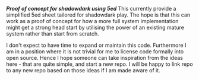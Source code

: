 ***Proof of concept for shadowdark using 5ed***
This currently provide a simplified 5ed sheet tailored for shadowdark play. The hope is that this can work as a proof of concept for how a more full system implementation might get a strong head start by utilising the power of an existing mature system rather than start from scratch.

I don't expect to have time to expand or maintain this code. Furthermore I am in a position where it is not trivial for me to license code formally into open source. Hence I hope someone can take inspiration from the ideas here - that are quite simple, and start a new repo. I will be happy to link repo to any new repo based on those ideas if I am made aware of it. 